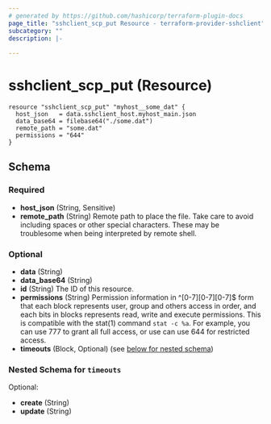 ```yaml
---
# generated by https://github.com/hashicorp/terraform-plugin-docs
page_title: "sshclient_scp_put Resource - terraform-provider-sshclient"
subcategory: ""
description: |-
  
---
```


# sshclient_scp_put (Resource)

```hcl
resource "sshclient_scp_put" "myhost__some_dat" {
  host_json   = data.sshclient_host.myhost_main.json
  data_base64 = filebase64("./some.dat")
  remote_path = "some.dat"
  permissions = "644"
}
```

<!-- schema generated by tfplugindocs -->
## Schema

### Required

- **host_json** (String, Sensitive)
- **remote_path** (String) Remote path to place the file. Take care to avoid including spaces or other special characters. These may be troublesome when being interpreted by remote shell.

### Optional

- **data** (String)
- **data_base64** (String)
- **id** (String) The ID of this resource.
- **permissions** (String) Permission information in ^[0-7][0-7][0-7]$ form that each block represents user, group and others access in order, and each bits in blocks represents read, write and execute permissions. This is compatible with the stat(1) command `stat -c %a`. For example, you can use 777 to grant all full access, or use can use 644 for restricted access.
- **timeouts** (Block, Optional) (see [below for nested schema](#nestedblock--timeouts))

<a id="nestedblock--timeouts"></a>
### Nested Schema for `timeouts`

Optional:

- **create** (String)
- **update** (String)


